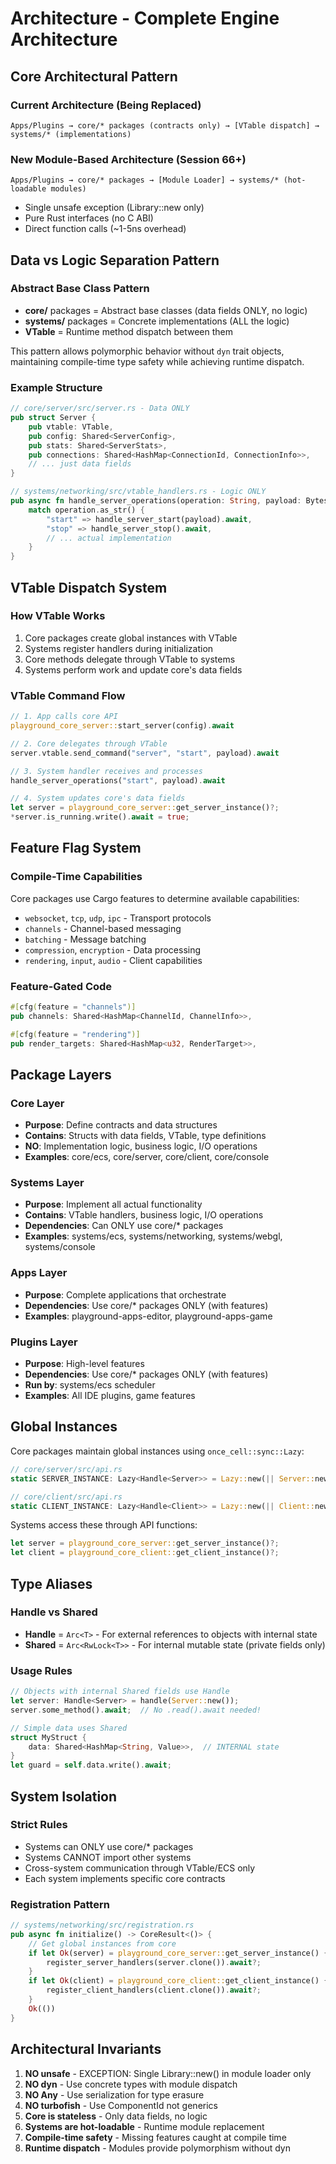 # Architecture - Complete Engine Architecture

## Core Architectural Pattern

### Current Architecture (Being Replaced)
```
Apps/Plugins → core/* packages (contracts only) → [VTable dispatch] → systems/* (implementations)
```

### New Module-Based Architecture (Session 66+)
```
Apps/Plugins → core/* packages → [Module Loader] → systems/* (hot-loadable modules)
```
- Single unsafe exception (Library::new only)
- Pure Rust interfaces (no C ABI)
- Direct function calls (~1-5ns overhead)

## Data vs Logic Separation Pattern

### Abstract Base Class Pattern
- **core/** packages = Abstract base classes (data fields ONLY, no logic)
- **systems/** packages = Concrete implementations (ALL the logic)
- **VTable** = Runtime method dispatch between them

This pattern allows polymorphic behavior without `dyn` trait objects, maintaining compile-time type safety while achieving runtime dispatch.

### Example Structure
```rust
// core/server/src/server.rs - Data ONLY
pub struct Server {
    pub vtable: VTable,
    pub config: Shared<ServerConfig>,
    pub stats: Shared<ServerStats>,
    pub connections: Shared<HashMap<ConnectionId, ConnectionInfo>>,
    // ... just data fields
}

// systems/networking/src/vtable_handlers.rs - Logic ONLY
pub async fn handle_server_operations(operation: String, payload: Bytes) -> VTableResponse {
    match operation.as_str() {
        "start" => handle_server_start(payload).await,
        "stop" => handle_server_stop().await,
        // ... actual implementation
    }
}
```

## VTable Dispatch System

### How VTable Works
1. Core packages create global instances with VTable
2. Systems register handlers during initialization
3. Core methods delegate through VTable to systems
4. Systems perform work and update core's data fields

### VTable Command Flow
```rust
// 1. App calls core API
playground_core_server::start_server(config).await

// 2. Core delegates through VTable
server.vtable.send_command("server", "start", payload).await

// 3. System handler receives and processes
handle_server_operations("start", payload).await

// 4. System updates core's data fields
let server = playground_core_server::get_server_instance()?;
*server.is_running.write().await = true;
```

## Feature Flag System

### Compile-Time Capabilities
Core packages use Cargo features to determine available capabilities:
- `websocket`, `tcp`, `udp`, `ipc` - Transport protocols
- `channels` - Channel-based messaging
- `batching` - Message batching
- `compression`, `encryption` - Data processing
- `rendering`, `input`, `audio` - Client capabilities

### Feature-Gated Code
```rust
#[cfg(feature = "channels")]
pub channels: Shared<HashMap<ChannelId, ChannelInfo>>,

#[cfg(feature = "rendering")]
pub render_targets: Shared<HashMap<u32, RenderTarget>>,
```

## Package Layers

### Core Layer
- **Purpose**: Define contracts and data structures
- **Contains**: Structs with data fields, VTable, type definitions
- **NO**: Implementation logic, business logic, I/O operations
- **Examples**: core/ecs, core/server, core/client, core/console

### Systems Layer
- **Purpose**: Implement all actual functionality
- **Contains**: VTable handlers, business logic, I/O operations
- **Dependencies**: Can ONLY use core/* packages
- **Examples**: systems/ecs, systems/networking, systems/webgl, systems/console

### Apps Layer
- **Purpose**: Complete applications that orchestrate
- **Dependencies**: Use core/* packages ONLY (with features)
- **Examples**: playground-apps-editor, playground-apps-game

### Plugins Layer
- **Purpose**: High-level features
- **Dependencies**: Use core/* packages ONLY (with features)
- **Run by**: systems/ecs scheduler
- **Examples**: All IDE plugins, game features

## Global Instances

Core packages maintain global instances using `once_cell::sync::Lazy`:

```rust
// core/server/src/api.rs
static SERVER_INSTANCE: Lazy<Handle<Server>> = Lazy::new(|| Server::new());

// core/client/src/api.rs
static CLIENT_INSTANCE: Lazy<Handle<Client>> = Lazy::new(|| Client::new());
```

Systems access these through API functions:
```rust
let server = playground_core_server::get_server_instance()?;
let client = playground_core_client::get_client_instance()?;
```

## Type Aliases

### Handle<T> vs Shared<T>
- **Handle<T>** = `Arc<T>` - For external references to objects with internal state
- **Shared<T>** = `Arc<RwLock<T>>` - For internal mutable state (private fields only)

### Usage Rules
```rust
// Objects with internal Shared fields use Handle
let server: Handle<Server> = handle(Server::new());
server.some_method().await;  // No .read().await needed!

// Simple data uses Shared
struct MyStruct {
    data: Shared<HashMap<String, Value>>,  // INTERNAL state
}
let guard = self.data.write().await;
```

## System Isolation

### Strict Rules
- Systems can ONLY use core/* packages
- Systems CANNOT import other systems
- Cross-system communication through VTable/ECS only
- Each system implements specific core contracts

### Registration Pattern
```rust
// systems/networking/src/registration.rs
pub async fn initialize() -> CoreResult<()> {
    // Get global instances from core
    if let Ok(server) = playground_core_server::get_server_instance() {
        register_server_handlers(server.clone()).await?;
    }
    if let Ok(client) = playground_core_client::get_client_instance() {
        register_client_handlers(client.clone()).await?;
    }
    Ok(())
}
```

## Architectural Invariants

1. **NO unsafe** - EXCEPTION: Single Library::new() in module loader only
2. **NO dyn** - Use concrete types with module dispatch
3. **NO Any** - Use serialization for type erasure
4. **NO turbofish** - Use ComponentId not generics
5. **Core is stateless** - Only data fields, no logic
6. **Systems are hot-loadable** - Runtime module replacement
7. **Compile-time safety** - Missing features caught at compile time
8. **Runtime dispatch** - Modules provide polymorphism without dyn
